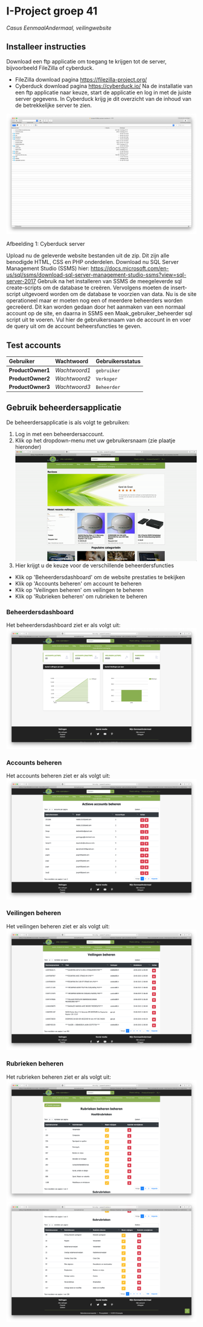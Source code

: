 # I-Project groep 41

*Casus EenmaalAndermaal, veilingwebsite*

## Installeer instructies
Download een ftp applicatie om toegang te krijgen tot de server, bijvoorbeeld FileZilla of cyberduck.
-	FileZilla download pagina https://filezilla-project.org/
-	Cyberduck download pagina https://cyberduck.io/
Na de installatie van een ftp applicatie naar keuze, start de applicatie en log in met de juiste server gegevens.
In Cyberduck krijg je dit overzicht van de inhoud van de betrekkelijke server te zien.
 
![alt text](https://github.com/RolandDfa/I-Project/blob/master/Images/Cyberduck_Preview.png "Cyberduck server")

Afbeelding 1: Cyberduck server

Upload nu de geleverde website bestanden uit de zip. Dit zijn alle benodigde HTML, CSS en PHP onderdelen. Download nu SQL Server Management Studio (SSMS) hier:  https://docs.microsoft.com/en-us/sql/ssms/download-sql-server-management-studio-ssms?view=sql-server-2017
Gebruik na het installeren van SSMS de meegeleverde sql create-scripts om de database te creëren. Vervolgens moeten de insert-script uitgevoerd worden om de database te voorzien van data.
Nu is de site operationeel maar er moeten nog een of meerdere beheerders worden gecreëerd. Dit kan worden gedaan door het aanmaken van een normaal account op de site, en daarna in SSMS een Maak_gebruiker_beheerder sql script uit te voeren. Vul hier de gebruikersnaam van de account in en voer de query uit om de account beheersfuncties te geven.

## Test accounts					
| Gebruiker         | Wachtwoord    | Gebruikersstatus |
| :-----------------|:--------------| :----------------|
| **ProductOwner1** | *Wachtwoord1* | `gebruiker`      |
| **ProductOwner2** | *Wachtwoord2* | `Verkoper`       |
| **ProductOwner3** | *Wachtwoord3* | `Beheerder`      |

## Gebruik beheerdersapplicatie
De beheerdersapplicatie is als volgt te gebruiken:
1. Log in met een beheerdersaccount.
2. Klik op het dropdown-menu met uw gebruikersnaam (zie plaatje hieronder)
![alt text](https://github.com/RolandDfa/I-Project/blob/master/Images/Open_Dropdown.gif "Opening dropdown menu")
3. Hier krijgt u de keuze voor de verschillende beheerdersfuncties
  * Klik op 'Beheerdersdashboard' om de website prestaties te bekijken
  * Klik op 'Accounts beheren' om account te beheren
  * Klik op 'Veilingen beheren' om veilingen te beheren
  * Klik op 'Rubrieken beheren' om rubrieken te beheren

### Beheerdersdashboard
Het beheerdersdashboard ziet er als volgt uit:
![alt text](https://github.com/RolandDfa/I-Project/blob/master/Images/Beheerdersdashboard.png "Beheerdersdashboard")
### Accounts beheren
Het accounts beheren ziet er als volgt uit:
![alt text](https://github.com/RolandDfa/I-Project/blob/master/Images/Accounts_beheren.png "Accounts beheren")
### Veilingen beheren
Het veilingen beheren ziet er als volgt uit:
![alt text](https://github.com/RolandDfa/I-Project/blob/master/Images/Veilingen_beheren.png "Veilingen beheren")
### Rubrieken beheren
Het rubrieken beheren ziet er als volgt uit:
![alt text](https://github.com/RolandDfa/I-Project/blob/master/Images/Hoofdrubrieken_beheren.png "Hoofdrubrieken beheren")
![alt text](https://github.com/RolandDfa/I-Project/blob/master/Images/Subrubrieken_beheren.png "Subrubrieken beheren")
